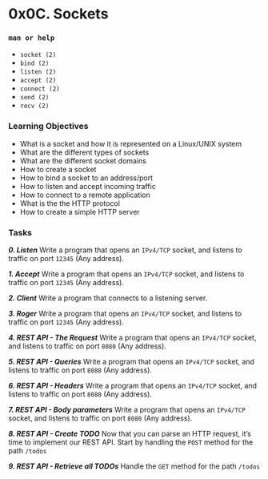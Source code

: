 # 0x0C. Sockets

### `man or help`

- `socket (2)`
- `bind (2)`
- `listen (2)`
- `accept (2)`
- `connect (2)`
- `send (2)`
- `recv (2)`

### Learning Objectives

- What is a socket and how it is represented on a Linux/UNIX system
- What are the different types of sockets
- What are the different socket domains
- How to create a socket
- How to bind a socket to an address/port
- How to listen and accept incoming traffic
- How to connect to a remote application
- What is the the HTTP protocol
- How to create a simple HTTP server

### Tasks

_**0. Listen**_
Write a program that opens an `IPv4/TCP` socket, and listens to traffic on port `12345` (Any address).

_**1. Accept**_
Write a program that opens an `IPv4/TCP` socket, and listens to traffic on port `12345` (Any address).

_**2. Client**_
Write a program that connects to a listening server.

_**3. Roger**_
Write a program that opens an `IPv4/TCP` socket, and listens to traffic on port `12345` (Any address).

_**4. REST API - The Request**_
Write a program that opens an `IPv4/TCP` socket, and listens to traffic on port `8080` (Any address).

_**5. REST API - Queries**_
Write a program that opens an `IPv4/TCP` socket, and listens to traffic on port `8080` (Any address).

_**6. REST API - Headers**_
Write a program that opens an `IPv4/TCP` socket, and listens to traffic on port `8080` (Any address).

_**7. REST API - Body parameters**_
Write a program that opens an `IPv4/TCP` socket, and listens to traffic on port `8080` (Any address).

_**8. REST API - Create TODO**_
Now that you can parse an HTTP request, it’s time to implement our REST API. Start by handling the `POST` method for the path `/todos`

_**9. REST API - Retrieve all TODOs**_
Handle the `GET` method for the path `/todos`
